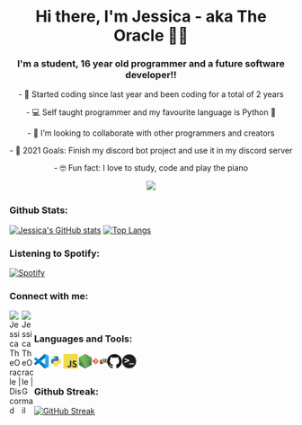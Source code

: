 <h1 align="center">  Hi there, I'm Jessica - aka The Oracle 👧🏽 </h1>


<h3 align="center"> I'm a student, 16 year old programmer and a future software developer!! </h3>

<p align="center"> - 🤖 Started coding since last year and been coding for a total of 2 years </p>
<p align="center"> - ‍💻 Self taught programmer and my favourite language is Python 🐍 </p>
<p align="center"> - 🤝 I’m looking to collaborate with other programmers and creators </p>
<p align="center"> - 🥅 2021 Goals: Finish my discord bot project and use it in my discord server </p>
<p align="center"> - 🤓 Fun fact: I love to study, code and play the piano </p>

<p align="center"> <img src= "https://komarev.com/ghpvc/?username=Oracle08&color=blueviolet">

</p>


### Github Stats:
[![Jessica's GitHub stats](https://github-readme-stats.vercel.app/api?username=K0sandra&theme=radical)](https://github.com/anuraghazra/github-readme-stats)
[![Top Langs](https://github-readme-stats.vercel.app/api/top-langs/?username=K0sandra&theme=radical)](https://github.com/anuraghazra/github-readme-stats)

### Listening to Spotify: 
[![Spotify](https://novatorem-oracle08.vercel.app/api/spotify)](https://open.spotify.com/user/9xc6nzszso7tijhctteii0xn1)




### Connect with me:
[<img align="left" alt="JessicaTheOracle | Discord" width="22px" src="https://cdn.jsdelivr.net/npm/simple-icons@v5/icons/discord.svg" />][discord]
[<img align="left" alt="JessicaTheOracle | Gmail" width="22px" src="https://cdn.jsdelivr.net/npm/simple-icons@v5/icons/gmail.svg" />][gmail]



<br />


### Languages and Tools:

<img align="left" alt="Visual Studio Code" width="26px" src="https://raw.githubusercontent.com/github/explore/80688e429a7d4ef2fca1e82350fe8e3517d3494d/topics/visual-studio-code/visual-studio-code.png" />
<img align="left" alt="Python" width="26px" src="https://raw.githubusercontent.com/github/explore/80688e429a7d4ef2fca1e82350fe8e3517d3494d/topics/python/python.png" />
<img align="left" alt="JavaScript" width="26px" src="https://raw.githubusercontent.com/github/explore/80688e429a7d4ef2fca1e82350fe8e3517d3494d/topics/javascript/javascript.png" />
<img align="left" alt="Node.js" width="26px" src="https://raw.githubusercontent.com/github/explore/80688e429a7d4ef2fca1e82350fe8e3517d3494d/topics/nodejs/nodejs.png" />
<img align="left" alt="Git" width="26px" src="https://raw.githubusercontent.com/github/explore/80688e429a7d4ef2fca1e82350fe8e3517d3494d/topics/git/git.png" />
<img align="left" alt="GitHub" width="26px" src="https://raw.githubusercontent.com/github/explore/78df643247d429f6cc873026c0622819ad797942/topics/github/github.png" />
<img align="left" alt="Terminal" width="26px" src="https://raw.githubusercontent.com/github/explore/80688e429a7d4ef2fca1e82350fe8e3517d3494d/topics/terminal/terminal.png" />


<br />
<br />

### Github Streak:

[![GitHub Streak](http://github-readme-streak-stats.herokuapp.com?user=K0sandra&theme=radical&hide_border=true&fire=DD2727&sideNums=DD35B5&currStreakNum=3CDD23)](https://git.io/streak-stats)


[discord]: https://discords.com/bio/p/040806 
[gmail]: jessica040806@gmail.com





